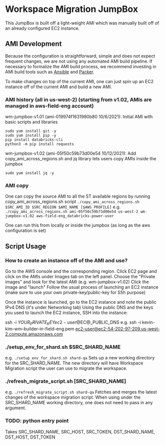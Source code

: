 # Workspace Migration JumpBox

This JumpBox is built off a light-weight AMI which was manually built off of an already configured EC2 instance.

## AMI Development

Because the configuration is straightforward, simple and does not expect frequent changes, we are not using any automated AMI build pipeline.
If necessary to formalize the AMI build process, we recommend investing in AMI build tools such as [Ansible](https://docs.ansible.com/ansible/latest/collections/amazon/aws/ec2_ami_module.html) and [Packer](https://learn.hashicorp.com/tutorials/packer/aws-get-started-build-image?in=packer/aws-get-started).

To make changes on top of the current AMI, one can just spin up an EC2 instance off of the current AMI and build a new AMI.


###  AMI history (all in us-west-2) (starting from v1.02, AMIs are managed in aws-field-eng account)
wm-jumpbox-v1.01 (ami-019974f1631980b80 10/6/2021): Initial AMI with basic scripts and libraries
```
sudo yum install git -y
sudo yum install pip -y
pip install databricks-cli
python3 -m pip install requests
```

wm-jumpbox-v1.02 (ami-05f50c59b73d00e54 10/12/2021): Add copy_ami_across_regions.sh and jq library
lets users copy AMIs inside the jumpbox
```
sudo yum install jq -y
```

### AMI copy
One can copy the source AMI to all the ST available regions by running copy_ami_across_regions.sh script
`./copy_ami_across_regions.sh $SRC_AMI_ID $SRC_REGION $AMI_NAME [$AWS_PROFILE]`
e.g. `./copy_ami_across_regions.sh ami-05f50c59b73d00e54 us-west-2 wm-jumpbox-v1.02 aws-field-eng_databricks-power-user`

One can run this from locally or inside the jumpbox (as long as the aws configuration is set)

## Script Usage

### How to create an instance off of the AMI and use?
Go to the AWS console and the corresponding region.
Click EC2 page and click on the AMIs under Images tab on the left panel.
Choose the "Private images" and look for the latest AMI (e.g. wm-jumpbox-v1.02)
Click the image and "launch"
Follow the usual process of launching an EC2 instance (make sure to use your own private-key/public-key for SSh purpose)

Once the instance is launched, go to the EC2 instance and note the public IPv4 DNS (it's under Networking tab)
Using the public DNS and the keys you used to launch the EC2 instance, SSH into the instance:

ssh -i $YOUR_PRIVATE_KEY ec2-user@$EC@_PUBLIC_DNS
e.g. ssh -i kevin-kim-wm-builder-in-field-eng.pem ec2-user@ec2-54-202-97-209.us-west-2.compute.amazonaws.com

### ./setup_env_for_shard.sh $SRC_SHARD_NAME
e.g. `./setup_env_for_shard.sh shard-qa`
Sets up a new working directory for the SRC_SHARD_NAME. The new directory will have Workspace Migration script the user can use to migrate the workspace.


### ./refresh_migrate_script.sh [SRC_SHARD_NAME]
e.g. `./refresh_migrate_script.sh shard-qa`
Fetches and merges the latest changes of the workspace migration script.
When using under the SRC_SHARD_NAME working directory, one does not need to pass in any argument.

###  TODO: python entry point
Takes
SRC_SHARD_NAME,  SRC_HOST,  SRC_TOKEN,
DST_SHARD_NAME, DST_HOST, DST_TOKEN
